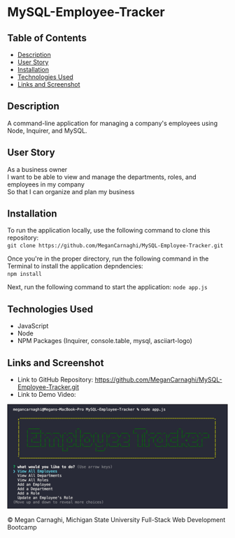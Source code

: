 # MySQL-Employee-Tracker

## Table of Contents
* [Description](#description)
* [User Story](#user-story)
* [Installation](#installation)
* [Technologies Used](#technologies-used)
* [Links and Screenshot](#links-and-screenshot)

## Description
A command-line application for managing a company's employees using Node, Inquirer, and MySQL.

## User Story
As a business owner  
I want to be able to view and manage the departments, roles, and employees in my company  
So that I can organize and plan my business  

## Installation
To run the application locally, use the following command to clone this repository:   
`git clone https://github.com/MeganCarnaghi/MySQL-Employee-Tracker.git`  

Once you're in the proper directory, run the following command in the Terminal to install the application depndencies:  
`npm install`  

Next, run the following command to start the application: 
`node app.js`

## Technologies Used
* JavaScript
* Node
* NPM Packages (Inquirer, console.table, mysql, asciiart-logo)

## Links and Screenshot
* Link to GitHub Repository: https://github.com/MeganCarnaghi/MySQL-Employee-Tracker.git
* Link to Demo Video: 

![Screenshot](Assets/screenshot.jpg)


© Megan Carnaghi, Michigan State University Full-Stack Web Development Bootcamp



